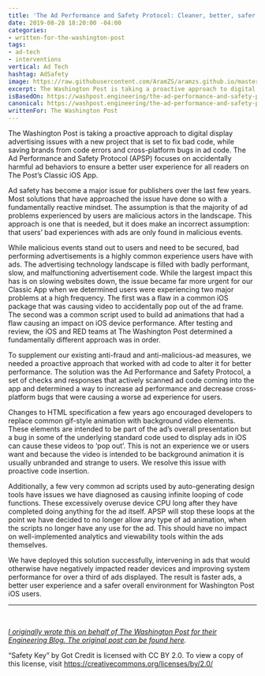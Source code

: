 ```yaml
---
title: 'The Ad Performance and Safety Protocol: Cleaner, better, safer ad experiences on iOS '
date: 2019-08-28 18:20:00 -04:00
categories:
- written-for-the-washington-post
tags:
- ad-tech
- interventions
vertical: Ad Tech
hashtag: AdSafety
image: https://raw.githubusercontent.com/AramZS/aramzs.github.io/master/_includes/safety-key.jpg
excerpt: The Washington Post is taking a proactive approach to digital display advertising issues with a new project that is set to fix bad code.
isBasedOn: https://washpost.engineering/the-ad-performance-and-safety-protocol-cleaner-better-safer-ad-experiences-on-ios-a5d474468957
canonical: https://washpost.engineering/the-ad-performance-and-safety-protocol-cleaner-better-safer-ad-experiences-on-ios-a5d474468957
writtenFor: The Washington Post
---
```


The Washington Post is taking a proactive approach to digital display advertising issues with a new project that is set to fix bad code, while saving brands from code errors and cross-platform bugs in ad code. The Ad Performance and Safety Protocol (APSP) focuses on accidentally harmful ad behaviors to ensure a better user experience for all readers on The Post’s Classic iOS App.

Ad safety has become a major issue for publishers over the last few years. Most solutions that have approached the issue have done so with a fundamentally reactive mindset. The assumption is that the majority of ad problems experienced by users are malicious actors in the landscape. This approach is one that is needed, but it does make an incorrect assumption: that users’ bad experiences with ads are only found in malicious events.

While malicious events stand out to users and need to be secured, bad performing advertisements is a highly common experience users have with ads. The advertising technology landscape is filled with badly performant, slow, and malfunctioning advertisement code. While the largest impact this has is on slowing websites down, the issue became far more urgent for our Classic App when we determined users were experiencing two major problems at a high frequency. The first was a flaw in a common iOS package that was causing video to accidentally pop out of the ad frame. The second was a common script used to build ad animations that had a flaw causing an impact on iOS device performance. After testing and review, the iOS and RED teams at The Washington Post determined a fundamentally different approach was in order.

To supplement our existing anti-fraud and anti-malicious-ad measures, we needed a proactive approach that worked with ad code to alter it for better performance. The solution was the Ad Performance and Safety Protocol, a set of checks and responses that actively scanned ad code coming into the app and determined a way to increase ad performance and decrease cross-platform bugs that were causing a worse ad experience for users.

Changes to HTML specification a few years ago encouraged developers to replace common gif-style animation with background video elements. These elements are intended to be part of the ad’s overall presentation but a bug in some of the underlying standard code used to display ads in iOS can cause these videos to ‘pop out’. This is not an experience we or users want and because the video is intended to be background animation it is usually unbranded and strange to users. We resolve this issue with proactive code insertion.

Additionally, a few very common ad scripts used by auto-generating design tools have issues we have diagnosed as causing infinite looping of code functions. These excessively overuse device CPU long after they have completed doing anything for the ad itself. APSP will stop these loops at the point we have decided to no longer allow any type of ad animation, when the scripts no longer have any use for the ad. This should have no impact on well-implemented analytics and viewability tools within the ads themselves.

We have deployed this solution successfully, intervening in ads that would otherwise have negatively impacted reader devices and improving system performance for over a third of ads displayed. The result is faster ads, a better user experience and a safer overall environment for Washington Post iOS users.

<hr />
<br />

_[I originally wrote this on behalf of The Washington Post for their Engineering Blog. The original post can be found here](https://washpost.engineering/the-ad-performance-and-safety-protocol-cleaner-better-safer-ad-experiences-on-ios-a5d474468957)._

“Safety Key” by Got Credit is licensed with CC BY 2.0. To view a copy of this license, visit https://creativecommons.org/licenses/by/2.0/
